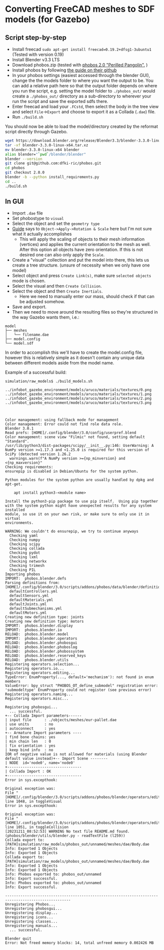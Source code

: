 # Converting FreeCAD meshes to SDF models (for Gazebo)

## Script step-by-step

- Install freecad `sudo apt-get install freecad=0.19.2+dfsg1-3ubuntu1` (Tested with version 0.19)
- Install Blender v3.3 LTS
- Download phobos.zip (tested with [phobos 2.0 "Perilled Pangolin".](https://github.com/dfki-ric/phobos/releases/tag/2.0.0) )
- Install phobos by following [the guide on their github](https://github.com/dfki-ric/phobos/tree/2.0.0#installation)
- In your phobos settings (easiest accessed through the blender GUI), change the the models folder to where you want the output to be. You can add a relative path here so that the output folder depends on where you run the script, e.g. setting the model folder to `./phobos_out/` would create a `./phobos_out/` directory as a sub-directory to wherever your run the script and save the exported sdfs there.
- Enter freecad and load your `.FCstd`, then select the body in the tree view and select `File`->`Export` and choose to export it as a Collada (`.dae`) file.
- Run `./build.sh`

You should now be able to load the model/directory created by the reformat script directly through Gazebo.

```bash
wget https://download.blender.org/release/Blender3.3/blender-3.3.0-linux-x64.tar.xz
tar -xf blender-3.3.0-linux-x64.tar.xz
mv blender-3.3.0-linux-x64 blender
alias blender="`pwd`/blender/blender"
blender --version
git clone git@github.com:dfki-ric/phobos.git
cd phobos
git checkout 2.0.0
blender -b --python install_requirements.py
cd ..
./build.sh
```

## In GUI

- Import `.dae` file
- Set phobostype to `visual`
- Select the object and set the `geometry type`
- [Guide](https://github.com/dfki-ric/phobos/wiki/Modeling-Walkthrough) says to `Object->Apply->Rotation & Scale` here but I'm not sure what it actually accomplishes
  - This will apply the scaling of objects to their mesh information (vertices) and applies the current orientation to the mesh as well. After this option all objects have zero orientation. If this is not desired one can also only apply the `Scale`.
- Create a "visual" collection and put the model into there, this lets us create a tree structure. (unsure of necessity when we only have one model)
- Select object and press `Create Link(s)`, make sure `selected objects` mode is chosen.
- Select the visual and then `Create Collision`.
- Select the object and then `Create Inertials`.
  - Here we need to manually enter our mass, should check if that can be adjusted somehow.
- Save and export.
- Then we need to move around the resulting files so they're structured in the way Gazebo wants them, i.e.:

```text
model
├── meshes
│   └── filename.dae
├── model.config
└── model.sdf
```

In order to accomplish this we'll have to create the model.config file, however this is relatively simple as it doesn't contain any unique data between different models aside from the model name.

Example of a successful build:

```
simulation/raw_models$ ./build_models.sh

../infobot_gazebo_environment/models/aruco/materials/textures/0.png
../infobot_gazebo_environment/models/aruco/materials/textures/1.png
../infobot_gazebo_environment/models/aruco/materials/textures/2.png
../infobot_gazebo_environment/models/aruco/materials/textures/3.png



Color management: using fallback mode for management
Color management: Error could not find role data role.
Blender 3.0.1
Read prefs: [HOME]/.config/blender/3.0/config/userpref.blend
Color management: scene view "Filmic" not found, setting default "Standard".
/usr/lib/python3/dist-packages/scipy/__init__.py:146: UserWarning: A NumPy version >=1.17.3 and <1.25.0 is required for this version of SciPy (detected version 1.26.2
  warnings.warn(f"A NumPy version >={np_minversion} and <{np_maxversion}"
Checking requirements:
ensurepip is disabled in Debian/Ubuntu for the system python.

Python modules for the system python are usually handled by dpkg and apt-get.

    apt install python3-<module name>

Install the python3-pip package to use pip itself.  Using pip together
with the system python might have unexpected results for any system installed
module, so use it on your own risk, or make sure to only use it in virtual
environments.

WARNING: We couldn't do ensurepip, we try to continue anyways
  Checking yaml
  Checking numpy
  Checking scipy
  Checking collada
  Checking pydot
  Checking lxml
  Checking networkx
  Checking trimesh
  Checking PIL
Importing phobos
IMPORT:  phobos.blender.defs
Parsing definitions from: [HOME]/.config/blender/3.0/scripts/addons/phobos/data/blender/definitions
  defaultControllers.yml
  defaultSensors.yml
  defaultMaterials.yml
  defaultJoints.yml
  defaultSubmechanisms.yml
  defaultMotors.yml
Creating new definition type: joints
Creating new definition type: motors
IMPORT:  phobos.blender.display
IMPORT:  phobos.blender.io
RELOAD:  phobos.blender.model
IMPORT:  phobos.blender.operators
RELOAD:  phobos.blender.phobosgui
RELOAD:  phobos.blender.phoboslog
RELOAD:  phobos.blender.phobossystem
RELOAD:  phobos.blender.reserved_keys
RELOAD:  phobos.blender.utils
Registering operators.selection...
Registering operators.io...
Registering operators.editing...
TypeError: EnumProperty(..., default='mechanism'): not found in enum members
ValueError: bpy_struct "PHOBOS_OT_define_submodel" registration error: 'submodeltype' EnumProperty could not register (see previous error)
Registering operators.naming...
Registering operators.misc...

Registering phobosgui...
  ... successful.
+-- Collada Import parameters------
| input file      : ./objects/meshes/eur-pallet.dae
| use units       : no
| autoconnect     : yes
+-- Armature Import parameters ----
| find bone chains: yes
| min chain len   : 0
| fix orientation : yes
| keep bind info  : no
IOR of negative value is not allowed for materials (using Blender default value instead)+-- Import Scene --------
| NODE  id='node0', name='node0'
+----------------------------------
| Collada Import : OK
+----------------------------------
Error in sys.excepthook:

Original exception was:
File "[HOME]/.config/blender/3.0/scripts/addons/phobos/blender/operators/editing.py", line 1048, in toggleVisual
Error in sys.excepthook:

Original exception was:
File "[HOME]/.config/blender/3.0/scripts/addons/phobos/blender/operators/editing.py", line 1051, in toggleCollision
[20231211_08:52:53] WARNING No text file README.md found. (phobos/blender/utils/blender.py - readTextFile (l259))
Collada export to: [PATH]simulation/raw_models/phobos_out/unnamed/meshes/dae/Body.dae
Info: Exported 1 Objects
Info: Exported 1 Objects
Collada export to: [PATH]simulation/raw_models/phobos_out/unnamed/meshes/dae/Body.dae
Info: Exported 1 Objects
Info: Exported 1 Objects
Info: Phobos exported to: phobos_out/unnamed
Info: Export successful.
Info: Phobos exported to: phobos_out/unnamed
Info: Export successful.

----------------------------------------------------------------------------------------------------
Unregistering Phobos...
Unregistering phobosgui...
Unregistering display...
Unregistering icons...
Unregistering classes...
Unregistering manuals...
  ... successful.

Blender quit
Error: Not freed memory blocks: 14, total unfreed memory 0.002426 MB

```
